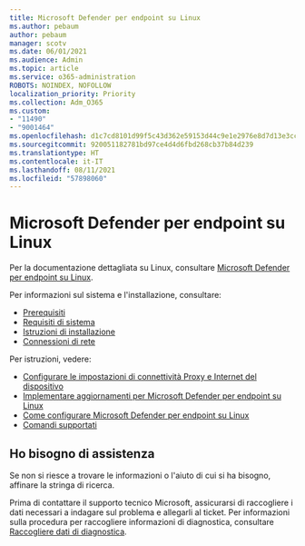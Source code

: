 ```yaml
---
title: Microsoft Defender per endpoint su Linux
ms.author: pebaum
author: pebaum
manager: scotv
ms.date: 06/01/2021
ms.audience: Admin
ms.topic: article
ms.service: o365-administration
ROBOTS: NOINDEX, NOFOLLOW
localization_priority: Priority
ms.collection: Adm_O365
ms.custom:
- "11490"
- "9001464"
ms.openlocfilehash: d1c7cd8101d99f5c43d362e59153d44c9e1e2976e8d7d13e3cccd28d9c31677c
ms.sourcegitcommit: 920051182781bd97ce4d4d6fbd268cb37b84d239
ms.translationtype: HT
ms.contentlocale: it-IT
ms.lasthandoff: 08/11/2021
ms.locfileid: "57898060"
---
```

# <a name="microsoft-defender-for-endpoint-on-linux"></a>Microsoft Defender per endpoint su Linux

Per la documentazione dettagliata su Linux, consultare [Microsoft Defender per endpoint su Linux](https://docs.microsoft.com/microsoft-365/security/defender-endpoint/microsoft-defender-endpoint-linux).

Per informazioni sul sistema e l'installazione, consultare:

- [Prerequisiti](https://docs.microsoft.com/microsoft-365/security/defender-endpoint/microsoft-defender-endpoint-linux#prerequisites)
- [Requisiti di sistema](https://docs.microsoft.com/microsoft-365/security/defender-endpoint/microsoft-defender-endpoint-linux#system-requirements)
- [Istruzioni di installazione](https://docs.microsoft.com/microsoft-365/security/defender-endpoint/microsoft-defender-endpoint-linux#installation-instructions)
- [Connessioni di rete](https://docs.microsoft.com/microsoft-365/security/defender-endpoint/microsoft-defender-endpoint-linux#network-connections)

Per istruzioni, vedere:

- [Configurare le impostazioni di connettività Proxy e Internet del dispositivo](https://docs.microsoft.com/microsoft-365/security/defender-endpoint/configure-proxy-internet#enable-access-to-microsoft-defender-atp-service-urls-in-the-proxy-server)
- [Implementare aggiornamenti per Microsoft Defender per endpoint su Linux](https://docs.microsoft.com/microsoft-365/security/defender-endpoint/linux-updates)
- [Come configurare Microsoft Defender per endpoint su Linux](https://docs.microsoft.com/microsoft-365/security/defender-endpoint/microsoft-defender-endpoint-linux#how-to-configure-microsoft-defender-for-endpoint-on-linux)
- [Comandi supportati](https://docs.microsoft.com/microsoft-365/security/defender-endpoint/linux-resources#supported-commands)

## <a name="i-need-help"></a>Ho bisogno di assistenza

Se non si riesce a trovare le informazioni o l'aiuto di cui si ha bisogno, affinare la stringa di ricerca.

Prima di contattare il supporto tecnico Microsoft, assicurarsi di raccogliere i dati necessari a indagare sul problema e allegarli al ticket. Per informazioni sulla procedura per raccogliere informazioni di diagnostica, consultare [Raccogliere dati di diagnostica](https://docs.microsoft.com/microsoft-365/security/defender-endpoint/linux-resources#collect-diagnostic-information).